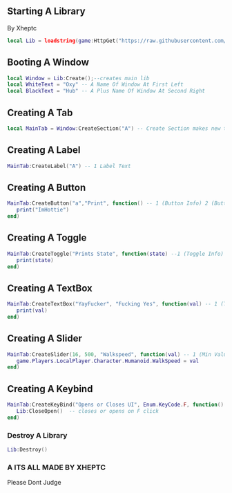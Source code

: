 ## Starting A Library
  By Xheptc
```lua
local Lib = loadstring(game:HttpGet("https://raw.githubusercontent.com/Unknownkellymc1/Libraries/main/Oxy/source.lua", true))() -- finds the site raw
```
## Booting A Window
```lua
local Window = Lib:Create();--creates main lib
local WhiteText = "Oxy" -- A Name Of Window At First Left
local BlackText = "Hub" -- A Plus Name Of Window At Second Right
```

## Creating A Tab
```lua
local MainTab = Window:CreateSection("A") -- Create Section makes new tab
```

## Creating A Label
```lua
MainTab:CreateLabel("A") -- 1 Label Text
```

## Creating A Button
```lua
MainTab:CreateButton("a","Print", function() -- 1 (Button Info) 2 (Button Text)
   print("ImHottie")
end)
```

## Creating A Toggle
```lua
MainTab:CreateToggle("Prints State", function(state) --1 (Toggle Info) / state = on or off
   print(state)
end)
```

## Creating A TextBox
```lua
MainTab:CreateTextBox("YayFucker", "Fucking Yes", function(val) -- 1 (TextBox Info) 2 (TextBox PlaceHolder) / val = textbox text
   print(val)
end)
```

## Creating A Slider
```lua
MainTab:CreateSlider(16, 500, "Walkspeed", function(val) -- 1 (Min Value) 2 (Max Value) 3 (Slider Info)
   game.Players.LocalPlayer.Character.Humanoid.WalkSpeed = val
end)
```

## Creating A Keybind <PC>
```lua
MainTab:CreateKeyBind("Opens or Closes UI", Enum.KeyCode.F, function() --1 (Keybind info); 2 default keybind
   Lib:CloseOpen()  -- closes or opens on F click
end)
```

### Destroy A Library
```lua
Lib:Destroy()
```
### A ITS ALL MADE BY XHEPTC
Please Dont Judge





